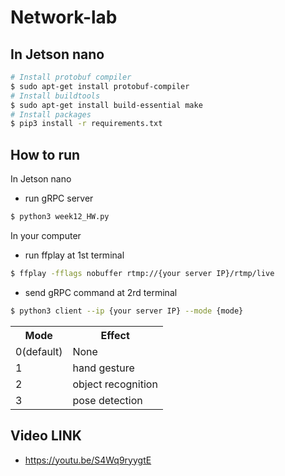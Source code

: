 # Network-lab

## In Jetson nano
```bash
# Install protobuf compiler
$ sudo apt-get install protobuf-compiler
# Install buildtools
$ sudo apt-get install build-essential make
# Install packages
$ pip3 install -r requirements.txt
```
## How to run

In Jetson nano
- run gRPC server
```bash
$ python3 week12_HW.py
```
In your computer
- run ffplay at 1st terminal
```bash
$ ffplay -fflags nobuffer rtmp://{your server IP}/rtmp/live
```
- send gRPC command at 2rd terminal
```bash
$ python3 client --ip {your server IP} --mode {mode}
```
<table>
  <tr>
    <th>Mode </th>
    <th>Effect</th>
  </tr>
  <tr>
    <td>0(default)</td>
    <td>None</td>
  </tr>
  <tr>
    <td>1</td>
    <td>hand gesture</td>
  </tr>
  <tr>
    <td>2</td>
    <td>object recognition</td>
  </tr>
  <tr>
    <td>3</td>
    <td>pose detection</td>
  </tr>
</table>

## Video LINK
- https://youtu.be/S4Wq9ryygtE